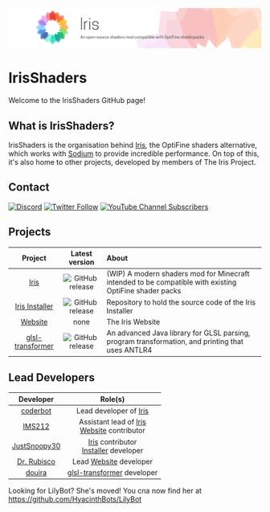 ![Iris: An open-source shaders mod compatible with OptiFine shaderpacks](profile/docs/banner.png)

# IrisShaders

Welcome to the IrisShaders GitHub page!

## What is IrisShaders?

IrisShaders is the organisation behind [Iris](https://github.com/IrisShaders/Iris), the OptiFine shaders alternative, which works with [Sodium](https://github.com/CaffeineMC/sodium-fabric) to provide incredible performance. On top of this, it's also home to other projects, developed by members of The Iris Project.

## Contact

[![Discord](https://img.shields.io/discord/774352792659820594?label=Discord&logo=discord)](https://discord.gg/jQJnav2jPu)
[![Twitter Follow](https://img.shields.io/twitter/follow/IrisShaders)](https://twitter.com/IrisShaders)
[![YouTube Channel Subscribers](https://img.shields.io/youtube/channel/subscribers/UC9phcgE01H5apG7PqDI9CkA)](https://youtube.com/channel/UC9phcgE01H5apG7PqDI9CkA)

## Projects

|                               Project                               |                                                     Latest version                                                     | About                                                                                                  |
|:-------------------------------------------------------------------:|:----------------------------------------------------------------------------------------------------------------------:|:-------------------------------------------------------------------------------------------------------|
|             [Iris](https://github.com/IrisShaders/Iris)             |       ![GitHub release](https://img.shields.io/github/v/release/IrisShaders/Iris?include_prereleases&label=%20&)       | (WIP) A modern shaders mod for Minecraft intended to be compatible with existing OptiFine shader packs |
|   [Iris Installer](https://github.com/IrisShaders/Iris-Installer)   |  ![GitHub release](https://img.shields.io/github/v/release/IrisShaders/Iris-Installer?include_prereleases&label=%20&)  | Repository to hold the source code of the Iris Installer                                               |
|                 [Website](https://irisshaders.net)                  |                                                          none                                                          | The Iris Website                                                                                       |
| [glsl-transformer](https://github.com/IrisShaders/glsl-transformer) | ![GitHub release](https://img.shields.io/github/v/release/IrisShaders/glsl-transformer?include_prereleases&label=%20&) | An advanced Java library for GLSL parsing, program transformation, and printing that uses ANTLR4       |

## Lead Developers
|                     Developer                     |                                                                    Role(s)                                                                    |
|:-------------------------------------------------:|:---------------------------------------------------------------------------------------------------------------------------------------------:|
|     [coderbot](https://github.com/coderbot16)     |                                         Lead developer of [Iris](https://github.com/IrisShaders/Iris)                                         |
|        [IMS212](https://github.com/IMS212)        | Assistant lead of [Iris](https://github.com/IrisShaders/Iris)<br/>[Website](https://github.com/IrisShaders/irisshaders.github.io) contributor |
|  [JustSnoopy30](https://github.com/Justsnoopy30)  |       [Iris](https://github.com/IrisShaders/Iris) contributor<br/>[Installer](https://github.com/IrisShaders/Iris-Installer) developer        |
|   [Dr. Rubisco](https://github.com/thedocruby)    |                                Lead [Website](https://github.com/IrisShaders/irisshaders.github.io) developer                                 |
|        [douira](https://github.com/douira)        |                                 [glsl-transformer](https://github.com/IrisShaders/glsl-transformer) developer                                 |

Looking for LilyBot? She's moved! You cna now find her at https://github.com/HyacinthBots/LilyBot
